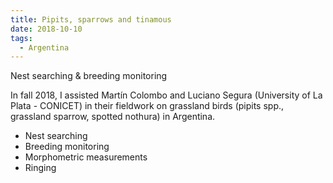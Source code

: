 ```yaml
---
title: Pipits, sparrows and tinamous
date: 2018-10-10
tags:
  - Argentina
---
```


Nest searching & breeding monitoring

<!--more-->

In fall 2018, I assisted Martín Colombo and Luciano Segura (University of La Plata - CONICET) in their fieldwork on grassland birds (pipits spp., grassland sparrow, spotted nothura) in Argentina.

- Nest searching
- Breeding monitoring
- Morphometric measurements
- Ringing